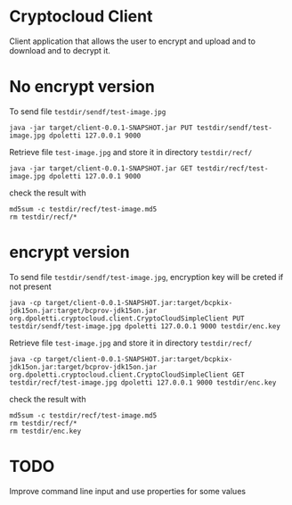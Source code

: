 # Cryptocloud Client 	

Client application that allows the user to encrypt and upload and to download and to decrypt it.


# No encrypt version


To send file `testdir/sendf/test-image.jpg` 

```
java -jar target/client-0.0.1-SNAPSHOT.jar PUT testdir/sendf/test-image.jpg dpoletti 127.0.0.1 9000
```

Retrieve  file `test-image.jpg` and store it in directory `testdir/recf/` 

```
java -jar target/client-0.0.1-SNAPSHOT.jar GET testdir/recf/test-image.jpg dpoletti 127.0.0.1 9000
```

check the result with 

```
md5sum -c testdir/recf/test-image.md5
rm testdir/recf/*
```

#  encrypt version


To send file `testdir/sendf/test-image.jpg`, encryption key will be creted if not present

```
java -cp target/client-0.0.1-SNAPSHOT.jar:target/bcpkix-jdk15on.jar:target/bcprov-jdk15on.jar org.dpoletti.cryptocloud.client.CryptoCloudSimpleClient PUT testdir/sendf/test-image.jpg dpoletti 127.0.0.1 9000 testdir/enc.key
```

Retrieve  file `test-image.jpg` and store it in directory `testdir/recf/` 

```
java -cp target/client-0.0.1-SNAPSHOT.jar:target/bcpkix-jdk15on.jar:target/bcprov-jdk15on.jar org.dpoletti.cryptocloud.client.CryptoCloudSimpleClient GET testdir/recf/test-image.jpg dpoletti 127.0.0.1 9000 testdir/enc.key
```

check the result with 

```
md5sum -c testdir/recf/test-image.md5
rm testdir/recf/*
rm testdir/enc.key
```

# TODO

Improve command line input and use properties for some values

